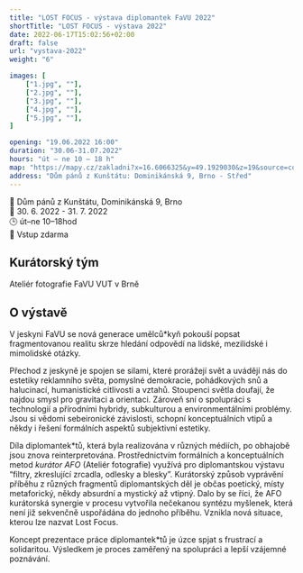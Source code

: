 ```yaml
---
title: "LOST FOCUS - výstava diplomantek FaVU 2022"
shortTitle: "LOST FOCUS - výstava 2022"
date: 2022-06-17T15:02:56+02:00
draft: false
url: "vystava-2022"
weight: "6"

images: [
    ["1.jpg", ""],
    ["2.jpg", ""],
    ["3.jpg", ""],
    ["4.jpg", ""],
    ["5.jpg", ""],
]

opening: "19.06.2022 16:00"
duration: "30.06-31.07.2022"
hours: "út – ne 10 – 18 h"
map: "https://mapy.cz/zakladni?x=16.6066325&y=49.1929030&z=19&source=coor&id=16.606699585914583%2C49.19299500063662"
address: "Dům pánů z Kunštátu: Dominikánská 9, Brno - Střed"
---
```

📍 Dům pánů z Kunštátu, Dominikánská 9, Brno  
📅 30. 6. 2022 - 31. 7. 2022  
🕒 út–ne 10–18hod  
🎫 Vstup zdarma  

## Kurátorský tým
Ateliér fotografie FaVU VUT v Brně

## O výstavě 
V jeskyni FaVU se nová generace umělců\*kyň pokouší popsat fragmentovanou realitu skrze hledání odpovědí na lidské, mezilidské i mimolidské otázky.

Přechod z jeskyně je spojen se silami, které prorážejí svět a uvádějí nás do estetiky reklamního světa, pomyslné demokracie, pohádkových snů a halucinací, humanistické citlivosti a vztahů.
Stoupenci světla doufají, že najdou smysl pro gravitaci a orientaci.
Zároveň sní o spolupráci s technologií a přírodními hybridy, subkulturou a environmentálními problémy.
Jsou si vědomi sebeironické závislosti, schopní konceptuálních vtipů a někdy i řešení formálních aspektů subjektivní estetiky.

Díla diplomantek\*tů, která byla realizována v různých médiích, po obhajobě jsou znova reinterpretována.
Prostřednictvím formálních a konceptuálních metod *kurátor AFO* (Ateliér fotografie) využívá pro diplomantskou výstavu “filtry, zkreslující zrcadla, odlesky a blesky”.
Kurátorský způsob vyprávění příběhu z různých fragmentů diplomantských děl je občas poetický, místy metaforický, někdy absurdní a mystický až vtipný.
Dalo by se říci, že AFO kurátorská synergie v procesu vytvořila nečekanou syntézu myšlenek, která není již sekvenčně uspořádána do jednoho příběhu.
Vznikla nová situace, kterou lze nazvat Lost Focus.

Koncept prezentace práce diplomantek\*tů je úzce spjat s frustrací a solidaritou. Výsledkem je proces zaměřený na spolupráci a lepší vzájemné poznávání.
